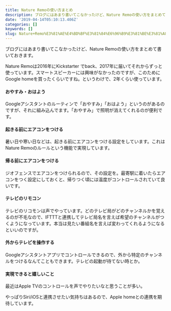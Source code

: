 ```yaml
---
title: Nature Remoの使い方まとめ
description: ブログにはあまり書いてこなかったけど、Nature Remoの使い方をまとめて書いておきます。
date: '2019-04-14T05:10:13.406Z'
categories: []
keywords: []
slug: Nature+Remo%E3%81%AE%E4%BD%BF%E3%81%84%E6%96%B9%E3%81%BE%E3%81%A8%E3%82%81
---
```

ブログにはあまり書いてこなかったけど、Nature Remoの使い方をまとめて書いておきます。

Nature Remoは2016年にKickstarter でback、2017年に届いてそれからずっと使っています。スマートスピーカーには興味がなかったのですが、このためにGoogle homeを買ったくらいですね。というわけで、2年くらい使っています。

#### おやすみ・おはよう

Googleアシスタントのルーティンで「おやすみ」「おはよう」というのがあるのですが、それに組み込んでます。「おやすみ」で照明が消えてくれるのが便利です。

#### 起きる前にエアコンをつける

暑い日や寒い日などは、起きる前にエアコンをつける設定をしています。これはNature Remoのルールという機能で実現しています。

#### 帰る前にエアコンをつける

ジオフェンスでエアコンをつけられるので、その設定を。最寄駅に着いたらエアコンをつく設定にしておくと、帰りつく頃には温度がコントロールされていて良いです。

#### テレビのリモコン

テレビのリコモンは声でやっています。どのテレビ局がどのチャンネルかを覚えるのが不毛なので、IFTTTと連携してテレビ局名を言えば希望のチャンネルがつくようになっています。本当は見たい番組名を言えば変わってくれるようになるといいのですが。

#### 外からテレビを操作する

Googleアシスタントアプリでコントロールできるので、外から特定のチャンネルをつけるなんてこともできます。テレビの起動が待てない時とか。

#### 実現できると嬉しいこと

最近はApple TVのコントロールを声でやりたいなと思うことが多い。

やっぱりSiri/iOSと連携させたい気持ちはあるので、Apple homeとの連携を期待しています。